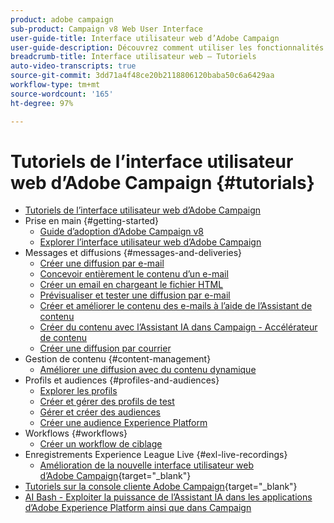 ```yaml
---
product: adobe campaign
sub-product: Campaign v8 Web User Interface
user-guide-title: Interface utilisateur web d’Adobe Campaign
user-guide-description: Découvrez comment utiliser les fonctionnalités et les capacités de l’interface utilisateur web d’Adobe Campaign.
breadcrumb-title: Interface utilisateur web – Tutoriels
auto-video-transcripts: true
source-git-commit: 3dd71a4f48ce20b2118806120baba50c6a6429aa
workflow-type: tm+mt
source-wordcount: '165'
ht-degree: 97%

---
```



# Tutoriels de l’interface utilisateur web d’Adobe Campaign {#tutorials}

+ [Tutoriels de l’interface utilisateur web d’Adobe Campaign](/help/ac-web-learn-main/overview.md)
+ Prise en main {#getting-started}
   + [Guide d’adoption d’Adobe Campaign v8](https://experienceleague.adobe.com/fr/docs/campaign-web/acs-to-ac/home)
   + [Explorer l’interface utilisateur web d’Adobe Campaign](/help/get-started/explore-the-web-ui.md)
+ Messages et diffusions {#messages-and-deliveries}
   + [Créer une diffusion par e-mail](/help/deliveries/create-an-email-delivery.md)
   + [Concevoir entièrement le contenu d’un e-mail](/help/design-the-delivery/create-email-content-from-scratch.md)
   + [Créer un email en chargeant le fichier HTML](/help/design-the-delivery/create-an-email-by-uploading-html.md)
   + [Prévisualiser et tester une diffusion par e-mail](/help/deliveries/preview-and-proof-an-email-delivery.md)
   + [Créer et améliorer le contenu des e-mails à l’aide de l’Assistant de contenu](/help/design-the-delivery/create-and-improve-email-content-with-the-content-assistant.md)
   + [Créer du contenu avec l’Assistant IA dans Campaign - Accélérateur de contenu](/help/design-the-delivery/create-content-with-the-ai-assistant-content-accelerator.md)
   + [Créer une diffusion par courrier](/help/design-the-delivery/create-a-direct-mail-delivery.md)
+ Gestion de contenu {#content-management}
   + [Améliorer une diffusion avec du contenu dynamique](/help/design-the-delivery/enhance-a-delivery-with-dynamic-content.md)
+ Profils et audiences {#profiles-and-audiences}
   + [Explorer les profils](/help/profiles-and-audiences/explore-profiles.md)
   + [Créer et gérer des profils de test](/help/profiles-and-audiences/create-and-manage-test-profiles.md)
   + [Gérer et créer des audiences](/help/profiles-and-audiences/manage-and-build-audiences.md)
   + [Créer une audience Experience Platform](/help/profiles-and-audiences/create-an-audience-with-experience-platform.md)
+ Workflows {#workflows}
   + [Créer un workflow de ciblage](/help/workflows/create-a-targeting-workflow.md)
+ Enregistrements Experience League Live {#exl-live-recordings}
   + [Amélioration de la nouvelle interface utilisateur web d’Adobe Campaign](https://experienceleague.adobe.com/docs/events/experience-league-live-recordings/episodes/exl-live-episode-02-29-24.html?lang=fr){target="_blank"}
+ [Tutoriels sur la console cliente Adobe Campaign](https://experienceleague.adobe.com/docs/campaign-learn/tutorials/overview.html?lang=fr){target="_blank"}
+ [AI Bash - Exploiter la puissance de l’Assistant IA dans les applications d’Adobe Experience Platform ainsi que dans Campaign](https://experienceleague.adobe.com/fr/docs/events/experience-league-live-recordings/episodes/exl-live-episode-09-26-24)
